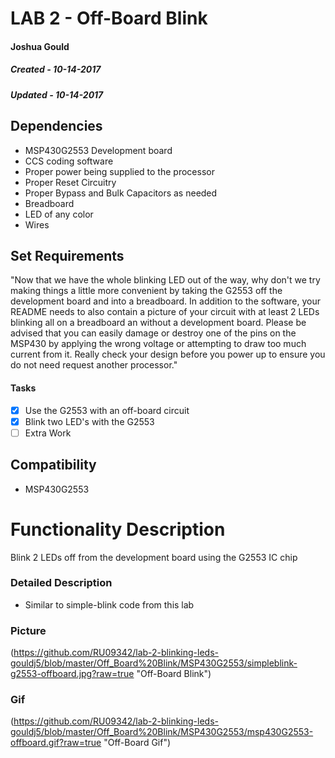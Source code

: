 # LAB 2 - Off-Board Blink
#### Joshua Gould
##### Created - 10-14-2017
##### Updated - 10-14-2017

## Dependencies
* MSP430G2553 Development board
* CCS coding software
* Proper power being supplied to the processor
* Proper Reset Circuitry 
* Proper Bypass and Bulk Capacitors as needed
* Breadboard
* LED of any color
* Wires

## Set Requirements
"Now that we have the whole blinking LED out of the way, why don't we try making things a little more convenient by taking the G2553 off the development board and into a breadboard. In addition to the software, your README needs to also contain a picture of your circuit with at least 2 LEDs blinking all on a breadboard an without a development board. 
Please be advised that you can easily damage or destroy one of the pins on the MSP430 by applying the wrong voltage or attempting to draw too much current from it. Really check your design before you power up to ensure you do not need request another processor."

#### Tasks
* [x] Use the G2553 with an off-board circuit
* [x] Blink two LED's with the G2553
* [ ] Extra Work

## Compatibility
* MSP430G2553

# Functionality Description
Blink 2 LEDs off from the development board using the G2553 IC chip
### Detailed Description

* Similar to simple-blink code from this lab 

### Picture
(https://github.com/RU09342/lab-2-blinking-leds-gouldj5/blob/master/Off_Board%20Blink/MSP430G2553/simpleblink-g2553-offboard.jpg?raw=true "Off-Board Blink")

### Gif
(https://github.com/RU09342/lab-2-blinking-leds-gouldj5/blob/master/Off_Board%20Blink/MSP430G2553/msp430G2553-offboard.gif?raw=true "Off-Board Gif")
